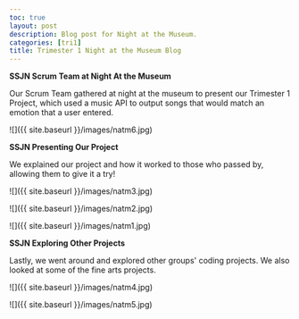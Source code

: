```yaml
---
toc: true
layout: post
description: Blog post for Night at the Museum.
categories: [tri1]
title: Trimester 1 Night at the Museum Blog
---
```


**SSJN Scrum Team at Night At the Museum**

Our Scrum Team gathered at night at the museum to present our Trimester 1 Project, which used a music API to output songs that would match an emotion that a user entered.

![]({{ site.baseurl }}/images/natm6.jpg)

**SSJN Presenting Our Project**

We explained our project and how it worked to those who passed by, allowing them to give it a try!

![]({{ site.baseurl }}/images/natm3.jpg)

![]({{ site.baseurl }}/images/natm2.jpg)

![]({{ site.baseurl }}/images/natm1.jpg)

**SSJN Exploring Other Projects**

Lastly, we went around and explored other groups' coding projects. We also looked at some of the fine arts projects.

![]({{ site.baseurl }}/images/natm4.jpg)

![]({{ site.baseurl }}/images/natm5.jpg)


